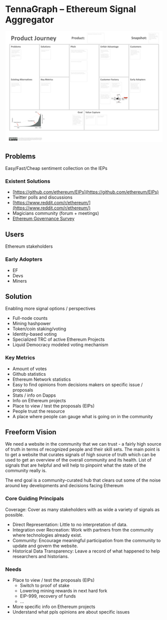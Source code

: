 # TennaGraph – Ethereum Signal Aggregator

![](../.gitbook/assets/image%20%284%29.png)

## **Problems**

Easy/Fast/Cheap sentiment collection on the IEPs

### Existent Solutions

* [https://github.com/ethereum/EIPs](https://github.com/ethereum/EIPs)
* Twitter polls and discussions
* [https://www.reddit.com/r/ethereum/](https://www.reddit.com/r/ethereum/)
* Magicians community \(forum + meetings\)
* [Ethereum Governance Survey](https://ethereum-magicians.org/t/ethereum-governance-survey-call-to-action/3137)

## **Users**

Ethereum stakeholders

### **Early Adopters**

* EF
* Devs
* Miners

## Solution

Enabling more signal options / perspectives

* Full-node counts
* Mining hashpower
* Token/coin staking/voting
* Identity-based voting
* Specialized TRC of active Ethereum Projects
* Liquid Democracy modeled voting mechanism

### Key Metrics

* Amount of votes
* Github statistics
* Ethereum Network statistics
* Easy to find opinions from decisions makers on specific issue / proposals
* Stats / info on Dapps
* Info on Ethereum projects
* Place to view / test the proposals \(EIPs\)
* People trust the resource
* A place where people can gauge what is going on in the community

## **Freeform Vision**

We need a website in the community that we can trust - a fairly high source of truth in terms of recognized people and their skill sets. The main point is to get a website that curates signals of high source of truth which can be used to get an overview of the overall community and its health. List of signals that are helpful and will help to pinpoint what the state of the community really is.

The end goal is a community-curated hub that clears out some of the noise around key developments and decisions facing Ethereum

### Core Guiding Principals

Coverage: Cover as many stakeholders with as wide a variety of signals as possible.

* Direct Representation: Little to no interpretation of data.
* Integration over Recreation: Work with partners from the community where technologies already exist.
* Community: Encourage meaningful participation from the community to update and govern the website.
* Historical Data Transparency: Leave a record of what happened to help researchers and historians.

### Needs

* Place to view / test the proposals \(EIPs\)
  * Switch to proof of stake
  * Lowering mining rewards in next hard fork
  * EIP-999, recovery of funds
  * ...
* More specific info on Ethereum projects
* Understand what ppls opinions are about specific issues

### 

